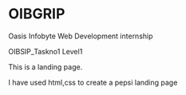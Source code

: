 # OIBGRIP
Oasis Infobyte Web Development internship

OIBSIP_Taskno1
Level1

This is a landing page.

I have used html,css to create a pepsi landing page
